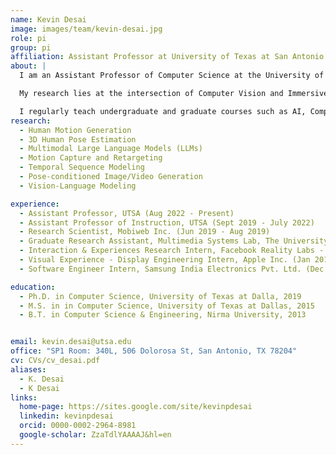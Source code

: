 ```yaml
---
name: Kevin Desai
image: images/team/kevin-desai.jpg
role: pi
group: pi
affiliation: Assistant Professor at University of Texas at San Antonio
about: |
  I am an Assistant Professor of Computer Science at the University of Texas at San Antonio (UTSA), where I’ve been since Fall 2022. I received my Ph.D. in Computer Science from the University of Texas at Dallas (UTD) in 2019 and previously served as an Assistant Professor of Instruction at UTSA.

  My research lies at the intersection of Computer Vision and Immersive Technologies (VR/AR/MR), with applications in healthcare, rehabilitation, training, and serious gaming. I focus on 3D human modeling in collaborative virtual environments, including areas like multi-camera calibration, 3D reconstruction, and game design.

  I regularly teach undergraduate and graduate courses such as AI, Computer Vision, and Game Development, and have received funding from NSF (including a prestigious CRII award) and other local sources. My work has been published in top conferences including CVPR, ISMAR, ICME, and DIS, and I actively review for IEEE, ACM, and Springer venues.
research:
  - Human Motion Generation
  - 3D Human Pose Estimation
  - Multimodal Large Language Models (LLMs)
  - Motion Capture and Retargeting
  - Temporal Sequence Modeling
  - Pose-conditioned Image/Video Generation
  - Vision-Language Modeling

experience:
  - Assistant Professor, UTSA (Aug 2022 - Present)
  - Assistant Professor of Instruction, UTSA (Sept 2019 - July 2022)
  - Research Scientist, Mobiweb Inc. (Jun 2019 - Aug 2019)
  - Graduate Research Assistant, Multimedia Systems Lab, The University of Texas at Dallas (May 2014 - May 2019)
  - Interaction & Experiences Research Intern, Facebook Reality Labs - Oculus Research (May 2018 - Aug 2018)
  - Visual Experience - Display Engineering Intern, Apple Inc. (Jan 2017 - May 2017)
  - Software Engineer Intern, Samsung India Electronics Pvt. Ltd. (Dec 2012 - May 2013)

education:
  - Ph.D. in Computer Science, University of Texas at Dalla, 2019
  - M.S. in in Computer Science, University of Texas at Dallas, 2015
  - B.T. in Computer Science & Engineering, Nirma University, 2013


email: kevin.desai@utsa.edu
office: "SP1 Room: 340L, 506 Dolorosa St, San Antonio, TX 78204"
cv: CVs/cv_desai.pdf
aliases:
  - K. Desai
  - K Desai
links:
  home-page: https://sites.google.com/site/kevinpdesai
  linkedin: kevinpdesai
  orcid: 0000-0002-2964-8981
  google-scholar: ZzaTdlYAAAAJ&hl=en
---
```


